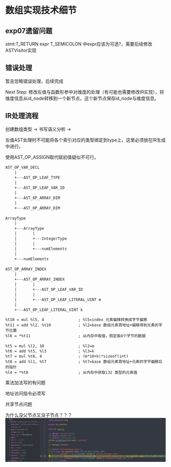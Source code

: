 # 数组实现技术细节

## exp07遗留问题
stmt:T_RETURN expr T_SEMICOLON 中expr应该为可选?，需要后续修改ASTVisitor实现

## 错误处理
暂且忽略错误处理，后续完成

Next Step: 修改左值与函数形参中对维度的处理（有可能也需要修改IR实现），将维度信息从id_node转移到一个新节点，这个新节点保存id_node与维度信息。

## IR处理流程
创建数组类型 -> 书写语义分析 -> 

左值AST处理时不可能将各个索引对应的类型绑定到type上，这里必须放在IR生成中进行。

使用AST_OP_ASSIGN取代赋初值疑似不可行。

```
AST_OP_VAR_DECL
	|
	+---AST_OP_LEAF_TYPE
	|
	+---AST_OP_LEAF_VAR_ID
	|
	+---AST_OP_ARRAY_DIM
	|
	+---AST_OP_ARRAY_DIM

ArrayType
	|
	+---ArrayType
	|		|
	|		+---IntegerType
	|		|
	|		+---numElements
	|
	+---numElements

AST_OP_ARRAY_INDEX
	|
	+---AST_OP_ARRAY_INDEX
	|		|
	|		+---AST_OP_LEAF_VAR_ID
	|		|
	|		+---AST_OP_LEAF_LITERAL_UINT m
	|
	+---AST_OP_LEAF_LITERAL_UINT k
```

```
%t10 = mul %l5, 4 				; %l5=index 元素偏移转换成字节偏移
%t11 = add %l2, %t10 			; %l2=base 数组元素首地址+偏移得到元素的字节位置
%l6 = *%t11 					; 从内存中取值，假定取4个字节的数据

%t5 = mul %l2, 10				; %l2=m
%t6 = add %t5, %l3				; %l3=k
%t7 = mul %t6, 4 				; (m*10+k)*sizeof(int)
%t8 = add %l1, %t7 				; %t7=base 数组元素首地址+元素的字节偏移后的指针
%l4 = *%t8 						; 从内存中获取i32 类型的元素值
```

乘法加法写的有问题

地址访问指令必须写

共享节点问题

为什么没父节点又没子节点？？？
![alt text](figs/exp08-image.png)